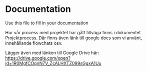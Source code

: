 # Documentation

Use this file to fill in your documentation

Hur vår process med projektet har gått tillväga finns i dokumentet Projektprocess.
Där finns även länk till google docs som vi använt, innehållande flowchats osv.

Lägger även med länken till Google Drive här:
https://drive.google.com/open?id=1R0MgfCOqnN7V_ZcALHXTZ099sGgxA1Uu